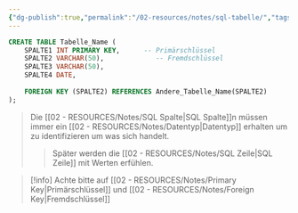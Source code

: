 ```yaml
---
{"dg-publish":true,"permalink":"/02-resources/notes/sql-tabelle/","tags":["code/SQL"]}
---
```


```sql
CREATE TABLE Tabelle_Name (
    SPALTE1 INT PRIMARY KEY,      -- Primärschlüssel
    SPALTE2 VARCHAR(50),             -- Fremdschlüssel
    SPALTE3 VARCHAR(50),
    SPALTE4 DATE,
    
    FOREIGN KEY (SPALTE2) REFERENCES Andere_Tabelle_Name(SPALTE2)
);
```
>Die [[02 - RESOURCES/Notes/SQL Spalte\|SQL Spalte]]n müssen immer ein [[02 - RESOURCES/Notes/Datentyp\|Datentyp]] erhalten um zu identifizieren um was sich handelt.
>>Später werden die [[02 - RESOURCES/Notes/SQL Zeile\|SQL Zeile]] mit Werten erfühlen.

>[!info] Achte bitte auf [[02 - RESOURCES/Notes/Primary Key\|Primärschlüssel]] und [[02 - RESOURCES/Notes/Foreign Key\|Fremdschlüssel]] 
